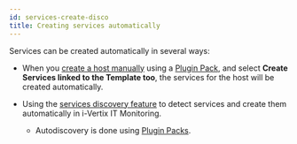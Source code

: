 ```yaml
---
id: services-create-disco
title: Creating services automatically
---
```


Services can be created automatically in several ways:

- When you [create a host manually](../monitoring-hosts/create-host-manually.md) using a [Plugin Pack](../monitoring-basics/plugin-packs.md), and select **Create Services linked to the Template too**, the services for the host will be created automatically.

- Using the [services discovery feature](../discovery/service-discovery.md) to detect services and create them automatically in i-Vertix IT Monitoring.

    - Autodiscovery is done using [Plugin Packs](../monitoring-basics/plugin-packs.md).
